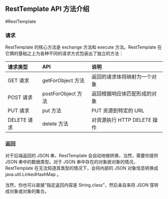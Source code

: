 ## RestTemplate API 方法介绍

#RestTemplate

### 请求

RestTemplate 的核心方法是 exchange 方法和 execute 方法。RestTemplate 在它俩的基础之上为各种不同的请求方式包装出了独立的方法：

| 请求类型 | API	| 说明 |
| :---------- | :------------------ | :----------------------------------------------------------------- |
| GET 请求    | getForObject 方法   | 返回的请求体将映射为一个对象 |
| POST 请求   | postForObject 方法  | 返回根据响应体匹配形成的对象 |
| PUT 请求    | put 方法            | PUT 资源到特定的 URL |
| DELETE 请求 | delete 方法         | 对资源执行 HTTP DELETE 操作 |

### 返回

对于后端返回的 JSON 串，RestTemplate 会自动地做转换，当然，需要你提供 JSON 串中的数据类型。对于 JSON 串中存在的对象嵌对象的情况，RestTemplate 在无法知道其类型的情况下，会将内部的 JSON 对象信息转换成 java.util.LinkedHashMap 。

当然，你也可以直接"指定返回内容是 String.class"，然后亲自来将 JSON 穿转成对象或对象的集合。

